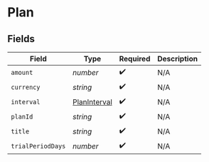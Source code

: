 # Plan


## Fields

| Field                                               | Type                                                | Required                                            | Description                                         |
| --------------------------------------------------- | --------------------------------------------------- | --------------------------------------------------- | --------------------------------------------------- |
| `amount`                                            | *number*                                            | :heavy_check_mark:                                  | N/A                                                 |
| `currency`                                          | *string*                                            | :heavy_check_mark:                                  | N/A                                                 |
| `interval`                                          | [PlanInterval](../../models/shared/planinterval.md) | :heavy_check_mark:                                  | N/A                                                 |
| `planId`                                            | *string*                                            | :heavy_check_mark:                                  | N/A                                                 |
| `title`                                             | *string*                                            | :heavy_check_mark:                                  | N/A                                                 |
| `trialPeriodDays`                                   | *number*                                            | :heavy_check_mark:                                  | N/A                                                 |